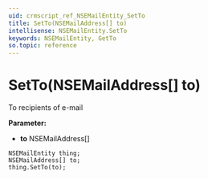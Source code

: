```yaml
---
uid: crmscript_ref_NSEMailEntity_SetTo
title: SetTo(NSEMailAddress[] to)
intellisense: NSEMailEntity.SetTo
keywords: NSEMailEntity, GetTo
so.topic: reference
---
```


# SetTo(NSEMailAddress[] to)

To recipients of e-mail

**Parameter:** 
* **to** NSEMailAddress[]

```crmscript
NSEMailEntity thing;
NSEMailAddress[] to;
thing.SetTo(to);
```

